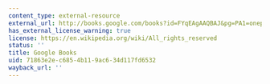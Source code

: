 ```yaml
---
content_type: external-resource
external_url: http://books.google.com/books?id=FYqEAgAAQBAJ&pg=PA1=onepage
has_external_license_warning: true
license: https://en.wikipedia.org/wiki/All_rights_reserved
status: ''
title: Google Books
uid: 71863e2e-c685-4b11-9ac6-34d117fd6532
wayback_url: ''
---
```

